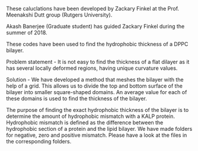 These caluclations have been developed by Zackary Finkel at the Prof. Meenakshi Dutt group (Rutgers University).

Akash Banerjee (Graduate student) has guided Zackary Finkel during the summer of 2018.

These codes have been used to find the hydrophobic thickness of a DPPC bilayer. 

Problem statement - It is not easy to find the thickness of a flat dilayer as it has several locally deformed regions, having 
unique curvature values. 

Solution - We have developed a method that meshes the bilayer with the help of a grid. This allows us to divide the top and bottom surface of the bilayer into smaller square-shaped domains. An average value for each of these domains is used to find the thickness of the bilayer.

The purpose of finding the exact hydrophobic thickness of the bilayer is to determine the amount of hydrophobic mismatch with a KALP protein. Hydrophobic mismatch is defined as the difference between the hydrophobic section of a protein and the lipid bilayer. We have made folders for negative, zero and positive mismatch. Please have a look at the files in the corresponding folders. 

